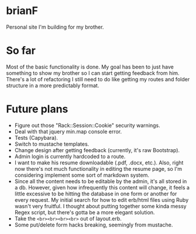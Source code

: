 brianF
======

Personal site I'm building for my brother.

So far
======
Most of the basic functionality is done.  My goal has been to just have something to show my brother so I can start getting feedback from him.  There's a lot of refactoring I still need to do like getting my routes and folder structure in a more predictably format.

Future plans
======
- Figure out those "Rack::Session::Cookie" security warnings.
- Deal with that jquery min.map console error.
- Tests (Capybara).
- Switch to mustache templates.
- Change design after getting feedback (currently, it's raw Bootstrap).
- Admin login is currently hardcoded to a route.
- I want to make his resume downloadable (.pdf, .docx, etc.).  Also, right now there's not much functionality in editing the resume page, so I'm considering implement some sort of markdown system.
- Since all the content needs to be editable by the admin, it's all stored in a db.  However, given how infrequently this content will change, it feels a little excessive to be hitting the database in one form or another for every request.  My initial search for how to edit erb/html files using Ruby wasn't very fruitful.  I thought about putting together some kinda messy Regex script, but there's gotta be a more elegant solution.
- Take the `<br><br><br><br>` out of layout.erb.
- Some put/delete form hacks breaking, seemingly from mustache.
